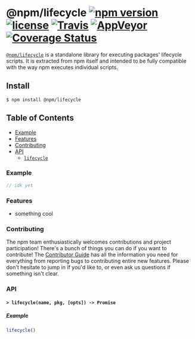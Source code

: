 # @npm/lifecycle [![npm version](https://img.shields.io/npm/v/@npm/lifecycle.svg)](https://npm.im/@npm/lifecycle) [![license](https://img.shields.io/npm/l/@npm/lifecycle.svg)](https://npm.im/@npm/lifecycle) [![Travis](https://img.shields.io/travis/npm/lifecycle.svg)](https://travis-ci.org/npm/lifecycle) [![AppVeyor](https://ci.appveyor.com/api/projects/status/github/npm/lifecycle?svg=true)](https://ci.appveyor.com/project/npm/lifecycle) [![Coverage Status](https://coveralls.io/repos/github/npm/lifecycle/badge.svg?branch=latest)](https://coveralls.io/github/npm/lifecycle?branch=latest)

[`@npm/lifecycle`](https://github.com/npm/lifecycle) is a standalone library for
executing packages' lifecycle scripts. It is extracted from npm itself and
intended to be fully compatible with the way npm executes individual scripts.

## Install

`$ npm install @npm/lifecycle`

## Table of Contents

* [Example](#example)
* [Features](#features)
* [Contributing](#contributing)
* [API](#api)
  * [`lifecycle`](#lifecycle)

### Example

```javascript
// idk yet
```

### Features

* something cool

### Contributing

The npm team enthusiastically welcomes contributions and project participation!
There's a bunch of things you can do if you want to contribute! The [Contributor
Guide](CONTRIBUTING.md) has all the information you need for everything from
reporting bugs to contributing entire new features. Please don't hesitate to
jump in if you'd like to, or even ask us questions if something isn't clear.

### API

#### <a name="lifecycle"></a> `> lifecycle(name, pkg, [opts]) -> Promise`

##### Example

```javascript
lifecycle()
```

